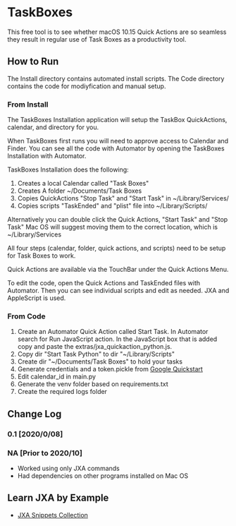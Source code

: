 # TaskBoxes

This free tool is to see whether macOS 10.15 Quick Actions are so seamless they result in regular use of Task Boxes as a productivity tool.

## How to Run

The Install directory contains automated install scripts.
The Code directory contains the code for modiyfication and manual setup.

### From Install

The TaskBoxes Installation application will setup the TaskBox QuickActions, calendar, and directory for you.

When TaskBoxes first runs you will need to approve access to Calendar and Finder. You can see all the code with Automator by opening the TaskBoxes Installation with Automator.

TaskBoxes Installation does the following:

1. Creates a local Calendar called "Task Boxes"
2. Creates A folder ~/Documents/Task Boxes
3. Copies QuickActions "Stop Task" and "Start Task" in ~/Library/Services/
4. Copies scripts "TaskEnded" and "plist" file into ~/Library/Scripts/

Alternatively you can double click the Quick Actions, "Start Task" and "Stop Task" Mac OS will suggest moving them to the correct location, which is ~/Library/Services

All four steps (calendar, folder, quick actions, and scripts) need to be setup for Task Boxes to work.

Quick Actions are available via the TouchBar under the Quick Actions Menu.

To edit the code, open the Quick Actions and TaskEnded files with Automator. Then you can see individual scripts and edit as needed. JXA and AppleScript is used. 

### From Code

1. Create an Automator Quick Action called Start Task. In Automator search for Run JavaScript action. In the JavaScript box that is added copy and paste the extras/jxa_quickaction_python.js.
2. Copy dir "Start Task Python" to dir "~/Library/Scripts"
3. Create dir "~/Documents/Task Boxes" to hold your tasks
4. Generate credentials and a token.pickle from [Google Quickstart](https://developers.google.com/calendar/quickstart/python)
5. Edit calendar_id in main.py
6. Generate the venv folder based on requirements.txt
7. Create the required logs folder

## Change Log

### 0.1 [2020/0/08]

### NA [Prior to 2020/10]

* Worked using only JXA commands
* Had dependencies on other programs installed on Mac OS

## Learn JXA by Example

* [JXA Snippets Collection](https://www.seamlessio.com/articles/jxa-snippets-collection)